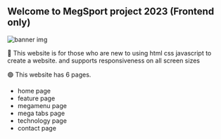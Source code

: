 ## Welcome to MegSport project 2023 (Frontend only)
![banner img](https://github.com/ChatchawanDew404/MagsportDesign/assets/89406698/8a671fa0-b897-4457-a078-c176c791082c)

💖 This website is for those who are new to using html css javascript to create a website. and supports responsiveness on all screen sizes

🟢 This website has 6 pages.
- home page
- feature page
- megamenu page
- mega tabs page
- technology page
- contact page
